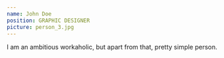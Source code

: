 ```yaml
---
name: John Doe
position: GRAPHIC DESIGNER
picture: person_3.jpg
---
```


I am an ambitious workaholic, but apart from that, pretty simple person.
